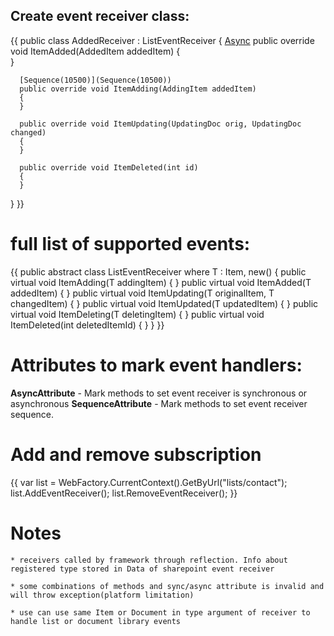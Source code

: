 ## Create event receiver class:
{{
public class AddedReceiver : ListEventReceiver<AddedItem>
{
      [Async](Async)
      public override void ItemAdded(AddedItem addedItem)
      {          
      }
      
      [Sequence(10500)](Sequence(10500))
      public override void ItemAdding(AddingItem addedItem)
      {        
      }

      public override void ItemUpdating(UpdatingDoc orig, UpdatingDoc changed)
      {    
      }

      public override void ItemDeleted(int id)
      {        
      }
}
}}

# full list of supported events:

{{
public abstract class ListEventReceiver<T> where T : Item, new()
{
      public virtual void ItemAdding(T addingItem) { }
      public virtual void ItemAdded(T addedItem) { }
      public virtual void ItemUpdating(T originalItem, T changedItem) { }
      public virtual void ItemUpdated(T updatedItem) { }
      public virtual void ItemDeleting(T deletingItem) { }
      public virtual void ItemDeleted(int deletedItemId) { }
}
}}

# Attributes to mark event handlers:
**AsyncAttribute** - Mark methods to set event receiver is synchronous or asynchronous
**SequenceAttribute** - Mark methods to set event receiver sequence.

# Add and remove subscription

{{
var list = WebFactory.CurrentContext().GetByUrl<Contract>("lists/contact"); 
list.AddEventReceiver<ContractsReceiver>();
list.RemoveEventReceiver<ContractsReceiver>();
}}

# Notes
	* receivers called by framework through reflection. Info about registered type stored in Data of sharepoint event receiver

	* some combinations of methods and sync/async attribute is invalid and will throw exception(platform limitation)

	* use can use same Item or Document in type argument of receiver to handle list or document library events
